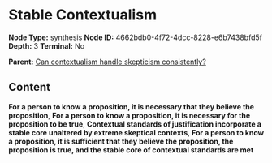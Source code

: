 # Stable Contextualism

**Node Type:** synthesis
**Node ID:** 4662bdb0-4f72-4dcc-8228-e6b7438bfd5f
**Depth:** 3
**Terminal:** No

**Parent:** [Can contextualism handle skepticism consistently?](can-contextualism-handle-skepticism-consistently.md)

## Content

**For a person to know a proposition, it is necessary that they believe the proposition**, **For a person to know a proposition, it is necessary for the proposition to be true**, **Contextual standards of justification incorporate a stable core unaltered by extreme skeptical contexts**, **For a person to know a proposition, it is sufficient that they believe the proposition, the proposition is true, and the stable core of contextual standards are met**

